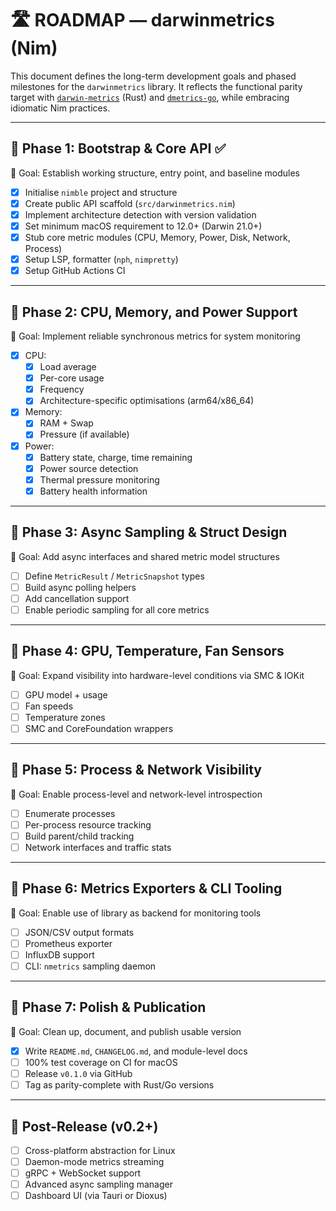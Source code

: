 # 🛣 ROADMAP — darwinmetrics (Nim)

This document defines the long-term development goals and phased milestones for the `darwinmetrics` library. It reflects the functional parity target with [`darwin-metrics`](https://github.com/sm-moshi/darwin-metrics) (Rust) and [`dmetrics-go`](https://github.com/sm-moshi/dmetrics-go), while embracing idiomatic Nim practices.

---

## 📍 Phase 1: Bootstrap & Core API ✅

🎯 Goal: Establish working structure, entry point, and baseline modules

- [x] Initialise `nimble` project and structure
- [x] Create public API scaffold (`src/darwinmetrics.nim`)
- [x] Implement architecture detection with version validation
- [x] Set minimum macOS requirement to 12.0+ (Darwin 21.0+)
- [x] Stub core metric modules (CPU, Memory, Power, Disk, Network, Process)
- [x] Setup LSP, formatter (`nph`, `nimpretty`)
- [x] Setup GitHub Actions CI

---

## 📍 Phase 2: CPU, Memory, and Power Support

🎯 Goal: Implement reliable synchronous metrics for system monitoring

- [x] CPU:
  - [x] Load average
  - [x] Per-core usage
  - [x] Frequency
  - [x] Architecture-specific optimisations (arm64/x86_64)
- [x] Memory:
  - [x] RAM + Swap
  - [x] Pressure (if available)
- [x] Power:
  - [x] Battery state, charge, time remaining
  - [x] Power source detection
  - [x] Thermal pressure monitoring
  - [x] Battery health information

---

## 📍 Phase 3: Async Sampling & Struct Design

🎯 Goal: Add async interfaces and shared metric model structures

- [ ] Define `MetricResult` / `MetricSnapshot` types
- [ ] Build async polling helpers
- [ ] Add cancellation support
- [ ] Enable periodic sampling for all core metrics

---

## 📍 Phase 4: GPU, Temperature, Fan Sensors

🎯 Goal: Expand visibility into hardware-level conditions via SMC & IOKit

- [ ] GPU model + usage
- [ ] Fan speeds
- [ ] Temperature zones
- [ ] SMC and CoreFoundation wrappers

---

## 📍 Phase 5: Process & Network Visibility

🎯 Goal: Enable process-level and network-level introspection

- [ ] Enumerate processes
- [ ] Per-process resource tracking
- [ ] Build parent/child tracking
- [ ] Network interfaces and traffic stats

---

## 📍 Phase 6: Metrics Exporters & CLI Tooling

🎯 Goal: Enable use of library as backend for monitoring tools

- [ ] JSON/CSV output formats
- [ ] Prometheus exporter
- [ ] InfluxDB support
- [ ] CLI: `nmetrics` sampling daemon

---

## 📍 Phase 7: Polish & Publication

🎯 Goal: Clean up, document, and publish usable version

- [x] Write `README.md`, `CHANGELOG.md`, and module-level docs
- [ ] 100% test coverage on CI for macOS
- [ ] Release `v0.1.0` via GitHub
- [ ] Tag as parity-complete with Rust/Go versions

---

## 🚨 Post-Release (v0.2+)

- [ ] Cross-platform abstraction for Linux
- [ ] Daemon-mode metrics streaming
- [ ] gRPC + WebSocket support
- [ ] Advanced async sampling manager
- [ ] Dashboard UI (via Tauri or Dioxus)
